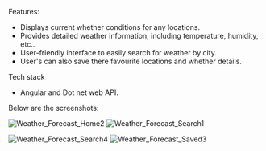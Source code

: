 Features:
  - Displays current whether conditions for any locations.
  - Provides detailed weather information, including temperature, humidity, etc..
  - User-friendly interface to easily search for weather by city.
  - User's can also save there favourite locations and whether details.

Tech stack
- Angular and Dot net web API.

Below are the screenshots:

![Weather_Forecast_Home2](https://github.com/umarshk-mb/WeatherForecast/assets/83535174/cb7ceeba-340a-4c41-95eb-25b947a5d551) 
![Weather_Forecast_Search1](https://github.com/umarshk-mb/WeatherForecast/assets/83535174/bbf11051-f632-4310-b249-f3e753bb9a23)


![Weather_Forecast_Search4](https://github.com/umarshk-mb/WeatherForecast/assets/83535174/2f705dfc-5b09-4cba-9034-c89fb0f03575) 
![Weather_Forecast_Saved3](https://github.com/umarshk-mb/WeatherForecast/assets/83535174/fa43f400-0a79-4e4b-8dc8-3422d26567be)

<!--
  Live Weather API![Weather_Forecast_Search4](https://github.com/umarshk-mb/WeatherForecast/assets/83535174/d54c221c-f840-47ba-b7b4-e2cd9f2bfa2a)

  api_key:any = 'cb062e46c85b04a48ef5cec8bf89e15f';
  baseurl:string='https://api.openweathermap.org/data/2.5/weather?q='; 


Tech stack: 
FRONTEND
	1. Angular + Typescript
	2. Third party API (Open Weather)
	3. SCSS
	4. Services
	5. Resolver
	6. Bootstrap
	7. Paging
	8. Project - Structure
	9. Google fonts and Font awesome Icons
	10. Media queries

BACKEND
	1. Dotnet + C#
	2. CRUD Operations
	3. In Memory database
	4. Entity Framework
	5. Dependency Injection
	6. (3-tier) Architecture : Models, Repository and Services.
	7. Logging
	8. Exception handling
	9. Pagination
	10. Searching
	11. Sorting
	12. Dto's
	13. Extensions (Mappers)
